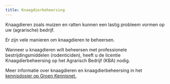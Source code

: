 ```yaml
---
title: Knaagdierbeheersing
---
```

Knaagdieren zoals muizen en ratten kunnen een lastig probleem vormen op uw (agrarische) bedrijf. 

Er zijn vele manieren om knaagdieren te beheersen.

Wanneer u knaagdieren wilt beheersen met professionele bestrijdingsmiddelen (rodenticiden), heeft u de licentie Knaagdierbeheersing op het Agrarisch Bedrijf (KBA) nodig.

Meer informatie over knaagdieren en knaagdierbeheersing in het [kennisdosier op Groen Kennisnet.](https://www.groenkennisnet.nl/nl/groenkennisnet/show/dossier-knaagdierbeheersing.htm)

<link-container>
<link-button link='{"name": "Welke licentie heb ik nodig?","url": "/licenties/licentie-tool"}' />
</link-container>

<link-container>

<link-button link='{"name": "Licentie halen?","url": "/licenties/licentie-halen"}' />

</link-container>
